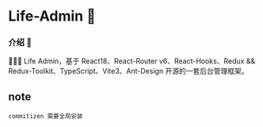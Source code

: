 # Life-Admin 🚀

### 介绍 📖

🚀🚀🚀 Life Admin，基于 React18、React-Router v6、React-Hooks、Redux && Redux-Toolkit、TypeScript、Vite3、Ant-Design 开源的一套后台管理框架。

## note
```
commitizen 需要全局安装
```